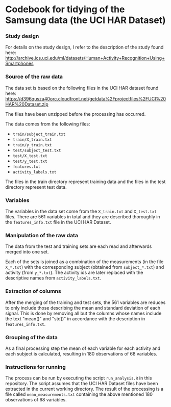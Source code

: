 Codebook for tidying of the Samsung data (the UCI HAR Dataset)
==

### Study design
For details on the study design, I refer to the description of the study found here: http://archive.ics.uci.edu/ml/datasets/Human+Activity+Recognition+Using+Smartphones

### Source of the raw data
The data set is based on the following files in the UCI HAR dataset found here: https://d396qusza40orc.cloudfront.net/getdata%2Fprojectfiles%2FUCI%20HAR%20Dataset.zip

The files have been unzipped before the processing has occurred.

The data comes from the following files:
* `train/subject_train.txt`
* `train/X_train.txt`
* `train/y_train.txt`
* `test/subject_test.txt`
* `test/X_test.txt`
* `test/y_test.txt`
* `features.txt`
* `activity_labels.txt`

The files in the train directory represent training data and the files in the test directory represent test data.

### Variables
The variables in the data set come from the `X_train.txt` and `X_test.txt` files. There are 561 variables in total and they are described thoroughly in the `features_info.txt` file in the UCI HAR Dataset.

### Manipulation of the raw data
The data from the test and training sets are each read and afterwards merged into one set.

Each of the sets is joined as a combination of the measurements (in the file `X_*.txt`) with the corresponding subject (obtained from `subject_*.txt`) and activity (from `y_*.txt`). The activity ids are later replaced with the descriptive names from `activity_labels.txt`.

### Extraction of columns
After the merging of the training and test sets, the 561 variables are reduces to only include those describing the mean and standard deviation of each signal. This is done by removing all but the columns whose names include the text "mean()" and "std()" in accordance with the description in `features_info.txt`.

### Grouping of the data
As a final processing step the mean of each variable for each activity and each subject is calculated, resulting in 180 observations of 68 variables.

### Instructions for running
The process can be run by executing the script `run_analysis.R` in this repository. The script assumes that the UCI HAR Dataset files have been extracted in the current working directory. The result of the processing is a file called `mean_measurements.txt` containing the above mentioned 180 observations of 68 variables.
